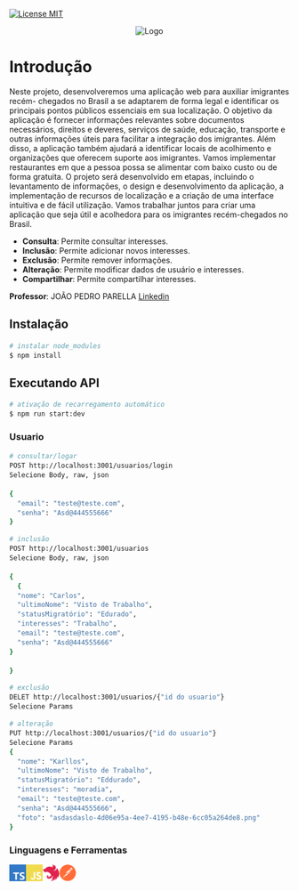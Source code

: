 <p>
  <a href="https://opensource.org/licenses/MIT">
    <img src="https://img.shields.io/badge/License-MIT-blue.svg" alt="License MIT">
  </a>
</p>

<div>
  <p align="center">
    <img src="src/image/logo.jpg" alt="Logo" height="280">
  </p>
</div>

# Introdução
<p> Neste projeto, desenvolveremos uma aplicação web para auxiliar imigrantes recém-
chegados no Brasil a se adaptarem de forma legal e identificar os principais pontos
públicos essenciais em sua localização.
O objetivo da aplicação é fornecer informações relevantes sobre documentos
necessários, direitos e deveres, serviços de saúde, educação, transporte e outras
informações úteis para facilitar a integração dos imigrantes. Além disso, a aplicação
também ajudará a identificar locais de acolhimento e organizações que oferecem
suporte aos imigrantes. Vamos implementar restaurantes em que a pessoa possa se
alimentar com baixo custo ou de forma gratuita.
O projeto será desenvolvido em etapas, incluindo o levantamento de informações, o
design e desenvolvimento da aplicação, a implementação de recursos de
localização e a criação de uma interface intuitiva e de fácil utilização.
Vamos trabalhar juntos para criar uma aplicação que seja útil e acolhedora para os
imigrantes recém-chegados no Brasil. </p>

- **Consulta**: Permite consultar interesses.
- **Inclusão**:  Permite adicionar novos interesses.
- **Exclusão**:  Permite remover informações.
- **Alteração**: Permite modificar dados de usuário e interesses.
- **Compartilhar**: Permite compartilhar interesses.

**Professor**: JOÃO PEDRO PARELLA 
 <a href="https://www.linkedin.com/in/jpparella/">Linkedin</a>


## Instalação

```bash
# instalar node_modules
$ npm install
```

## Executando API

```bash
# ativação de recarregamento automático
$ npm run start:dev
```

### Usuario
```bash
# consultar/logar
POST http://localhost:3001/usuarios/login
Selecione Body, raw, json

{
  "email": "teste@teste.com",
  "senha": "Asd@444555666"
}
```
```bash
# inclusão
POST http://localhost:3001/usuarios
Selecione Body, raw, json

{
  {
  "nome": "Carlos",
  "ultimoNome": "Visto de Trabalho",
  "statusMigratório": "Edurado",
  "interesses": "Trabalho",
  "email": "teste@teste.com",
  "senha": "Asd@444555666"
}

}
```
```bash
# exclusão
DELET http://localhost:3001/usuarios/{"id do usuario"}
Selecione Params
```
```bash
# alteração
PUT http://localhost:3001/usuarios/{"id do usuario"}
Selecione Params
{
  "nome": "Karllos",
  "ultimoNome": "Visto de Trabalho",
  "statusMigratório": "Eddurado",
  "interesses": "moradia",
  "email": "teste@teste.com",
  "senha": "Asd@444555666",
  "foto": "asdasdaslo-4d06e95a-4ee7-4195-b48e-6cc05a264de8.png"
}
```

###  Linguagens e Ferramentas
<img align="left" alt="TypeScript" width="30px" src="https://github.com/andrecomegno/andrecomegno/blob/main/icon/typescript.png" />
<img align="left" alt="JavaScript" width="30px" src="https://github.com/andrecomegno/andrecomegno/blob/main/icon/javascript.png" />
<img align="left" alt="Nest.js" width="30px" src="https://github.com/andrecomegno/andrecomegno/blob/main/icon/nestjs.png" />
<img align="left" alt="Postman" width="30px" src="https://github.com/andrecomegno/andrecomegno/blob/main/icon/postman.png" />
<br>